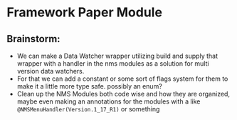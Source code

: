 # Framework Paper Module

## Brainstorm:
- We can make a Data Watcher wrapper utilizing build and supply that wrapper with a handler in the nms modules as a solution for multi version data watchers.
- For that we can add a constant or some sort of flags system for them to make it a little more type safe. possibly an enum?
- Clean up the NMS Modules both code wise and how they are organized, maybe even making an annotations for the modules with a like `@NMSMenuHandler(Version.1_17_R1)` or something